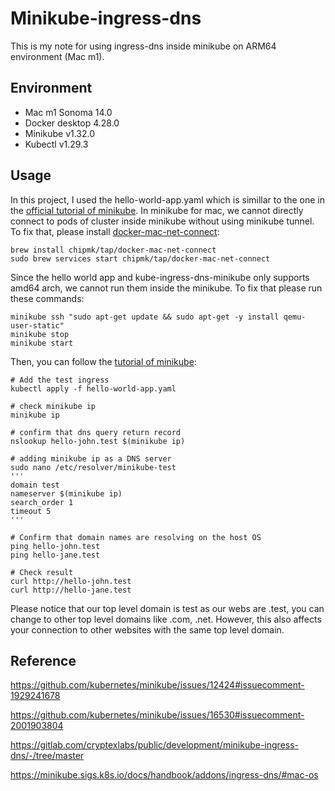 # Minikube-ingress-dns

This is my note for using ingress-dns inside minikube on ARM64 environment (Mac m1).

## Environment
+ Mac m1 Sonoma 14.0
+ Docker desktop 4.28.0
+ Minikube  v1.32.0
+ Kubectl v1.29.3
## Usage
In this project, I used the hello-world-app.yaml which is simillar to the one in the [official tutorial of minikube](https://minikube.sigs.k8s.io/docs/handbook/addons/ingress-dns/#mac-os). In minikube for mac, we cannot directly connect to pods of cluster inside minikube without using minikube tunnel. To fix that, please install [docker-mac-net-connect](https://github.com/chipmk/docker-mac-net-connect):
```
brew install chipmk/tap/docker-mac-net-connect
sudo brew services start chipmk/tap/docker-mac-net-connect
```
Since the hello world app and kube-ingress-dns-minikube only supports amd64 arch, we cannot run them inside the minikube. To fix that please run these commands:
```
minikube ssh "sudo apt-get update && sudo apt-get -y install qemu-user-static"
minikube stop
minikube start
```
Then, you can follow the [tutorial of minikube](https://minikube.sigs.k8s.io/docs/handbook/addons/ingress-dns/#mac-os):
```
# Add the test ingress
kubectl apply -f hello-world-app.yaml

# check minikube ip
minikube ip

# confirm that dns query return record
nslookup hello-john.test $(minikube ip)

# adding minikube ip as a DNS server
sudo nano /etc/resolver/minikube-test
'''
domain test
nameserver $(minikube ip)
search_order 1
timeout 5
'''

# Confirm that domain names are resolving on the host OS
ping hello-john.test
ping hello-jane.test

# Check result
curl http://hello-john.test
curl http://hello-jane.test
```
Please notice that our top level domain is test as our webs are .test, you can change to other top level domains like .com, .net. However, this also affects your connection to other websites with the same top level domain.
## Reference
https://github.com/kubernetes/minikube/issues/12424#issuecomment-1929241678

https://github.com/kubernetes/minikube/issues/16530#issuecomment-2001903804

https://gitlab.com/cryptexlabs/public/development/minikube-ingress-dns/-/tree/master

https://minikube.sigs.k8s.io/docs/handbook/addons/ingress-dns/#mac-os

